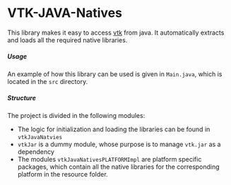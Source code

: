 # VTK-JAVA-Natives

This library makes it easy to access [vtk](www.vtk.org) from java. 
It automatically extracts and loads all the required native libraries. 

##### Usage
An example of how this library can be used is given in ```Main.java```, which is located
in the `src` directory. 


##### Structure

The project is divided in the following modules:

* The logic for initialization and loading the libraries can be found in `vtkJavaNatvies`
* `vtkJar` is a dummy module, whose purpose is to manage `vtk.jar` as a dependency
* The modules `vtkJavaNativesPLATFORMImpl` are platform specific packages, which contain all the 
  native libraries for the corresponding platform in the resource folder. 

